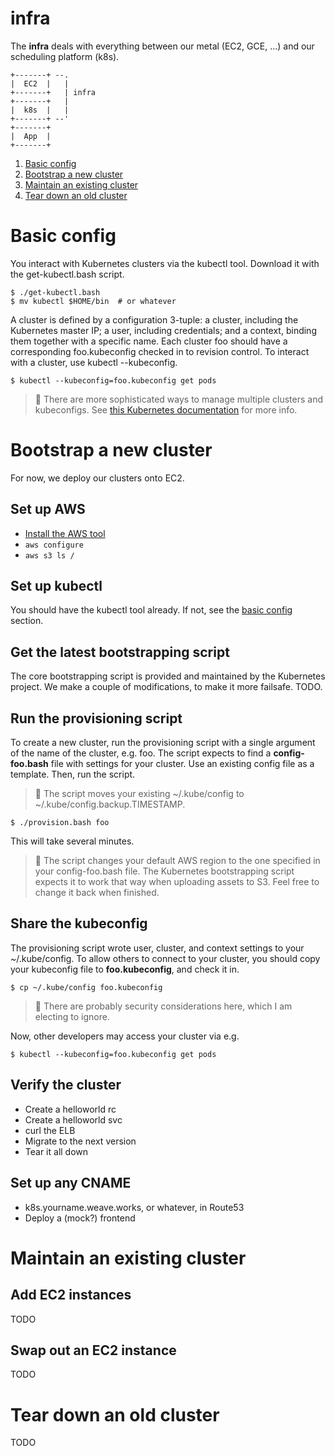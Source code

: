 # infra

The **infra** deals with everything between our metal (EC2, GCE, ...) and our scheduling platform (k8s).

```
+-------+ --.
|  EC2  |   |
+-------+   | infra
+-------+   |
|  k8s  |   |
+-------+ --'
+-------+
|  App  |
+-------+
```

1. [Basic config](#basic-config)
1. [Bootstrap a new cluster](#bootstrap-a-new-cluster)
1. [Maintain an existing cluster](#maintain-an-existing-cluster)
1. [Tear down an old cluster](#tear-down-an-old-cluster)

# Basic config

You interact with Kubernetes clusters via the kubectl tool.
Download it with the get-kubectl.bash script.

```
$ ./get-kubectl.bash
$ mv kubectl $HOME/bin  # or whatever
```

A cluster is defined by a configuration 3-tuple: a cluster, including the Kubernetes master IP; a user, including credentials; and a context, binding them together with a specific name.
Each cluster foo should have a corresponding foo.kubeconfig checked in to revision control.
To interact with a cluster, use kubectl --kubeconfig.

```
$ kubectl --kubeconfig=foo.kubeconfig get pods
```

> 💁
> There are more sophisticated ways to manage multiple clusters and kubeconfigs.
> See [this Kubernetes documentation](http://kubernetes.io/v1.0/docs/user-guide/kubeconfig-file.html) for more info.


# Bootstrap a new cluster

For now, we deploy our clusters onto EC2.

## Set up AWS

- [Install the AWS tool](https://docs.aws.amazon.com/cli/latest/userguide/installing.html)
- `aws configure`
- `aws s3 ls /`

## Set up kubectl

You should have the kubectl tool already.
If not, see the [basic config](#basic-config) section.

## Get the latest bootstrapping script

The core bootstrapping script is provided and maintained by the Kubernetes project.
We make a couple of modifications, to make it more failsafe.
TODO.

## Run the provisioning script

To create a new cluster, run the provisioning script with a single argument of the name of the cluster, e.g. foo.
The script expects to find a **config-foo.bash** file with settings for your cluster.
Use an existing config file as a template.
Then, run the script.

> 💁
> The script moves your existing ~/.kube/config to ~/.kube/config.backup.TIMESTAMP.

```
$ ./provision.bash foo
```

This will take several minutes.

> 💁
> The script changes your default AWS region to the one specified in your config-foo.bash file.
> The Kubernetes bootstrapping script expects it to work that way when uploading assets to S3.
> Feel free to change it back when finished.


## Share the kubeconfig

The provisioning script wrote user, cluster, and context settings to your ~/.kube/config.
To allow others to connect to your cluster, you should copy your kubeconfig file to **foo.kubeconfig**, and check it in.

```
$ cp ~/.kube/config foo.kubeconfig
```

> 💁
> There are probably security considerations here, which I am electing to ignore.

Now, other developers may access your cluster via e.g.

```
$ kubectl --kubeconfig=foo.kubeconfig get pods
```

## Verify the cluster

- Create a helloworld rc
- Create a helloworld svc
- curl the ELB
- Migrate to the next version
- Tear it all down

## Set up any CNAME

- k8s.yourname.weave.works, or whatever, in Route53
- Deploy a (mock?) frontend

# Maintain an existing cluster

## Add EC2 instances

TODO

## Swap out an EC2 instance

TODO

# Tear down an old cluster

TODO

